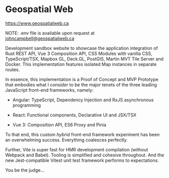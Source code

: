 # Geospatial Web

https://www.geospatialweb.ca

NOTE: .env file is available upon request at johncampbell@geospatialweb.ca

Development sandbox website to showcase the application integration of Rust REST API, Vue 3 Composition API, CSS Modules with vanilla CSS, TypeScript/TSX, Mapbox GL, Deck.GL, PostGIS, Martin MVT Tile Server and Docker. This implementation features isolated Map instances in separate routes.

In essence, this implementation is a Proof of Concept and MVP Prototype that embodies what I _consider_ to be the major tenets of the three leading JavaScript front-end frameworks, namely:

-   Angular: TypeScript, Dependency Injection and RxJS asynchronous programming

-   React: Functional components, Declarative UI and JSX/TSX

-   Vue 3: Composition API, ES6 Proxy and Pinia

To that end, this custom _hybrid_ front-end framework experiment has been an overwhelming success. Everything coalesces perfectly.

Further, Vite is super fast for HMR development compilation (without Webpack and Babel). Tooling is simplified and cohesive throughout. And the new Jest-compatible Vitest unit test framework performs to expectations.

You be the judge...
